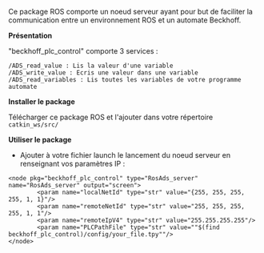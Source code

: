 Ce package ROS comporte un noeud serveur ayant pour but de faciliter la communication entre un environnement ROS et un automate Beckhoff.

**Présentation**

"beckhoff_plc_control" comporte 3 services :
```
/ADS_read_value : Lis la valeur d'une variable
/ADS_write_value : Ecris une valeur dans une variable
/ADS_read_variables : Lis toutes les variables de votre programme automate
```

**Installer le package**

Télécharger ce package ROS et l'ajouter dans votre répertoire `catkin_ws/src/`

**Utiliser le package**

- Ajouter à votre fichier launch le lancement du noeud serveur en renseignant vos paramètres IP :
```
<node pkg="beckhoff_plc_control" type="RosAds_server" name="RosAds_server" output="screen">
        <param name="localNetId" type="str" value="{255, 255, 255, 255, 1, 1}"/>
        <param name="remoteNetId" type="str" value="255, 255, 255, 255, 1, 1"/>
        <param name="remoteIpV4" type="str" value="255.255.255.255"/>
        <param name="PLCPathFile" type="str" value=""$(find beckhoff_plc_control)/config/your_file.tpy""/>
</node>
```
